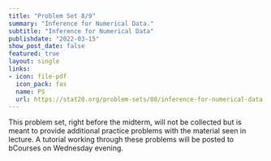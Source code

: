 ```yaml
---
title: "Problem Set 8/9"
summary: "Inference for Numerical Data."
subtitle: "Inference for Numerical Data"
publishdate: "2022-03-15"
show_post_date: false
featured: true
layout: single
links:
- icon: file-pdf
  icon_pack: fas
  name: PS
  url: https://stat20.org/problem-sets/08/inference-for-numerical-data.pdf
---
```


This problem set, right before the midterm, will not be collected but is meant to provide additional practice problems with the material seen in lecture. A tutorial working through these problems will be posted to bCourses on Wednesday evening.